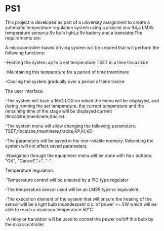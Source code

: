 # PS1
This project is developed as part of a university assignment to create a automatic temperature regulation system using a arduino uno R4,a LM35 temperature sensor,a 9v bulb light,a 9v battery and a transistor.The requirements are:

A microcontroller-based driving system will be created that will perform the following functions:

-Heating the system up to a set temperature TSET in a time tincazlzire

-Maintaining this temperature for a period of time tmentinere

-Cooling the system gradually over a period of time tracire

The user interface:

-The system will have a 16x2 LCD on which the menu will be displayed, and during running the set temperature, the current temperature and the remaining time of the stage will be displayed current (tincalzire,tmentinere,tracire).

-The system menu will allow changing the following parameters: TSET,tincalzire,tmentinere,tracire,KP,KI,KD

-The parameters will be saved in the non-volatile memory. Rebooting the system will not affect saved parameters.

-Navigation through the equipment menu will be done with four buttons: "OK", "Cancel","+", "-".

Temperature regulation:

-Temperature control will be ensured by a PID type regulator

-The temperature sensor used will be an LM35 type or equivalent.

-The execution element of the system that will ensure the heating of the sensor will be a light bulb incandescent d.c. of power >= 5W which will be able to reach a minimum temperature 50°C

-A relay or transistor will be used to control the power on/off this bulb by the microcontroller.

